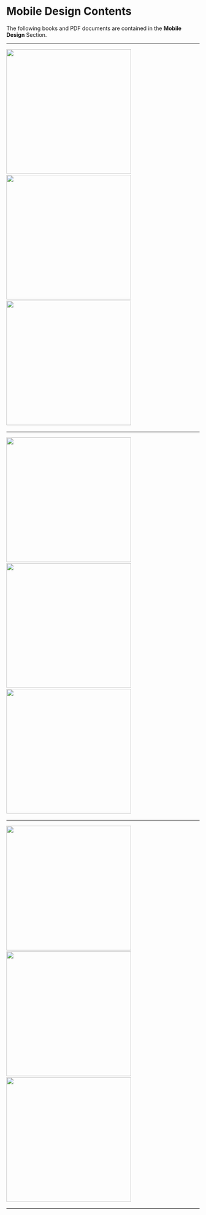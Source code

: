 # Mobile Design Contents

The following books and PDF documents are contained in the **Mobile Design** Section.

---

<a href="../Mobile%20Design/Flat%20Mobile%20Design%20Evolved.pdf" style="padding-right: 10px;" target="_blank">
    <img src="../docs/Mobile%20Design/Flat%20Mobile%20Design%20Evolved.jpeg" width="325" height="auto" loading="lazy" alt="">
</a>

<a href="../Mobile%20Design/Guide%20to%20Mobile%20UX%20Research.pdf" style="padding-right: 10px;" target="_blank">
    <img src="../docs/Mobile%20Design/Guide%20to%20Mobile%20UX%20Research.jpeg" width="325" height="auto" loading="lazy" alt="">
</a>

<a href="../Mobile%20Design/Mobile%20Card%20Interfaces.pdf" style="padding-right: 10px;" target="_blank">
    <img src="../docs/Mobile%20Design/Mobile%20Card%20Interfaces.jpeg" width="325" height="auto" loading="lazy" alt="">
</a>

---

<a href="../Mobile%20Design/Mobile%20Design%20Book%20of%20Trends%202015-2016.pdf" style="padding-right: 10px;" target="_blank">
    <img src="../docs/Mobile%20Design/Mobile%20Design%20Book%20of%20Trends%202015-2016.jpeg" width="325" height="auto" loading="lazy" alt="">
</a>

<a href="../Mobile%20Design/Mobile%20Developers%20Guide%20to%20the%20Galaxy.pdf" style="padding-right: 10px;" target="_blank">
    <img src="../docs/Mobile%20Design/Mobile%20Developers%20Guide%20to%20the%20Galaxy.jpeg" width="325" height="auto" loading="lazy" alt="">
</a>

<a href="../Mobile%20Design/Mobile%20UI%20Design%20Patterns%20-%20A%20Deeper%20Look%20At%20The%20Hottest%20Apps%20Today.pdf" style="padding-right: 10px;" target="_blank">
    <img src="../docs/Mobile%20Design/Mobile%20UI%20Design%20Patterns%20-%20A%20Deeper%20Look%20At%20The%20Hottest%20Apps%20Today.jpeg" width="325" height="auto" loading="lazy" alt="">
</a>

---

<a href="../Mobile%20Design/Push%20Notification%20Best%20Practices.pdf" style="padding-right: 10px;" target="_blank">
    <img src="../docs/Mobile%20Design/Push%20Notification%20Best%20Practices.jpeg" width="325" height="auto" loading="lazy" alt="">
</a>

<a href="../Mobile%20Design/Tablet%20Web%20Design%20Best%20Practices.pdf" style="padding-right: 10px;" target="_blank">
    <img src="../docs/Mobile%20Design/Tablet%20Web%20Design%20Best%20Practices.jpeg" width="325" height="auto" loading="lazy" alt="">
</a>

<a href="../Mobile%20Design/The%20Enterprise%20Guide%20to%20Delivering%20Commerce%20Progressive%20Web%20Apps.pdf" style="padding-right: 10px;" target="_blank">
    <img src="../docs/Mobile%20Design/The%20Enterprise%20Guide%20to%20Delivering%20Commerce%20Progressive%20Web%20Apps.jpeg" width="325" height="auto" loading="lazy" alt="">
</a>

---